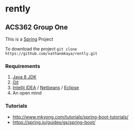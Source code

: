 # rently
## ACS362 Group One 
This is a [Spring](https://spring.io/) Project 

To download the project
`git clone https://github.com/nathanmkaya/rently.git
`

### Requirements
1. [Java 8 JDK](http://www.oracle.com/technetwork/java/javase/downloads/jdk8-downloads-2133151.html)
2. [Git](https://git-scm.com/download/win)
3. [Intellij IDEA](https://www.jetbrains.com/idea/download/) / [Netbeans](https://netbeans.org/downloads/) / [Eclipse](http://www.eclipse.org/downloads/eclipse-packages/)
4. An open mind

### Tutorials
* http://www.mkyong.com/tutorials/spring-boot-tutorials/
* https://spring.io/guides/gs/spring-boot/
